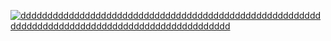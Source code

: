 [![ddddddddddddddddddddddddddddddddddddddddddddddddddddddddddddddddddddddddddddddddddddddddddddddddd](https://i.postimg.cc/D0WMJrdK/Capture-d-cran-du-2024-02-18-15-26-24.png)](https://postimg.cc/D4TgRbMC)
